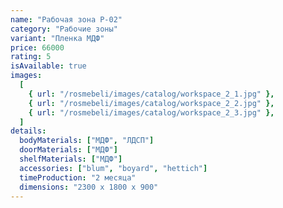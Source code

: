 ```yaml
---
name: "Рабочая зона Р-02"
category: "Рабочие зоны"
variant: "Пленка МДФ"
price: 66000
rating: 5
isAvailable: true
images:
  [
    { url: "/rosmebeli/images/catalog/workspace_2_1.jpg" },
    { url: "/rosmebeli/images/catalog/workspace_2_2.jpg" },
    { url: "/rosmebeli/images/catalog/workspace_2_3.jpg" },
  ]
details:
  bodyMaterials: ["МДФ", "ЛДСП"]
  doorMaterials: ["МДФ"]
  shelfMaterials: ["МДФ"]
  accessories: ["blum", "boyard", "hettich"]
  timeProduction: "2 месяца"
  dimensions: "2300 х 1800 х 900"
---
```

